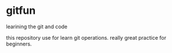 # gitfun

learining the git and code

this repository use for learn git operations.
really great practice for beginners.
